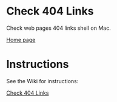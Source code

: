 # Check 404 Links
Check web pages 404 links shell on Mac.

[Home page](https://dev-coco.github.io/)
# Instructions
See the Wiki for instructions:

[Check 404 Links](https://dev-coco.github.io/blog/Check-404-Links.html)

